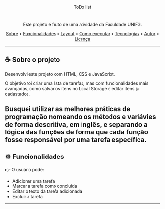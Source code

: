<p align="center">
  ToDo list
  </a>
</p>
<h1 align="center">
</h1>
<p align="center">
Este projeto é fruto de uma atividade da Faculdade UNIFG.
</p>
<p align="center">
</p>
<p align="center">
 <a href="#-sobre-o-projeto">Sobre</a> •
 <a href="#-funcionalidades">Funcionalidades</a> •
 <a href="#-layout">Layout</a> • 
 <a href="#-como-executar-o-projeto">Como executar</a> • 
 <a href="#-tecnologias">Tecnologias</a> • 
 <a href="#-autor">Autor</a> • 
 <a href="#user-content--licença">Licença</a>
</p>

---

<p style="margin-top: 20px">

## ☕ Sobre o projeto

Desenvolvi este projeto com HTML, CSS e JavaScript.

O objetivo foi criar uma lista de tarefas, mas com funcionalidades mais avançadas, como salvar os itens no Local Storage e editar itens já cadastados.

<p style="margin-top: 20px">
  
Busquei utilizar as melhores práticas de programação nomeando os métodos e variávies de forma descritiva, em inglês, e separando a lógica das funções de forma que cada função fosse responsável por uma tarefa específica.
---

<p style="margin-top: 20px">

## ⚙ Funcionalidades

<p style="margin-top: 20px">

👉 O usuário pode:

- Adicionar uma tarefa
- Marcar a tarefa como concluída
- Editar o texto da tarefa adicionada
- Excluir a tarefa

---
